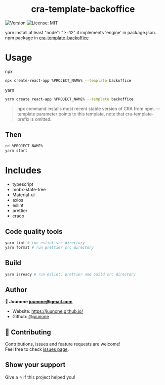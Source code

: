 <h1 align="center">cra-template-backoffice</h1>
<p>
  <img alt="Version" src="https://img.shields.io/badge/version-1.0.6-blue.svg?cacheSeconds=2592000" />
  <a href="https://github.com/play9round/servicemaker/blob/master/LICENSE" target="_blank">
    <img alt="License: MIT" src="https://img.shields.io/badge/License-MIT-yellow.svg" />
  </a>
</p>

yarn install at least "node": ">=12" it implements 'engine' in package.json.  
npm package in [cra-template-backoffice](https://www.npmjs.com/package/cra-template-backoffice)

# Usage

npx
```sh
npx create-react-app %PROJECT_NAME% --template backoffice
```

yarn
```sh
yarn create react-app %PROJECT_NAME% --template backoffice
```

>npx command installs most recent stable version of CRA from npm. --template parameter points to this template, note that cra-template- prefix is omitted.

## Then

```sh
cd %PROJECT_NAME%
yarn start
```

# Includes
- typescript
- mobx-state-tree
- Material-ui
- axios
- eslint
- prettier
- craco

## Code quality tools
```sh
yarn lint # run eslint src directory
yarn format # run prettier src directory
```

## Build
```sh
yarn isready # run eslint, prettier and build src directory
```

## Author

👤 **Juunone <juunone@gmail.com>**

* Website: https://juunone.github.io/
* Github: [@juunone](https://github.com/juunone)

## 🤝 Contributing

Contributions, issues and feature requests are welcome!<br />Feel free to check [issues page](https://github.com/juunone/cra-template-backoffice/issues). 

## Show your support

Give a ⭐️ if this project helped you!